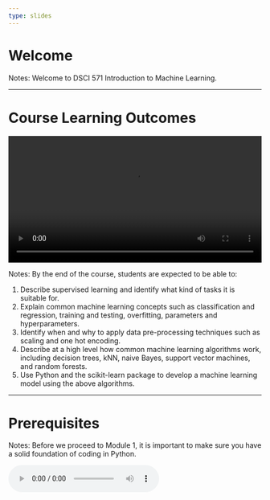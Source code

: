 ```yaml
---
type: slides
---
```


# Welcome 

Notes: Welcome to DSCI 571 Introduction to Machine Learning. 

---

# Course Learning Outcomes 

<html>
<video style="display:block; margin: 0 auto;" width="100%" height="auto" controls >
  <source src="sample_video.mp4" type="video/mp4">
Your browser does not support the video tag.
</video></html>

Notes:
By the end of the course, students are expected to be able to:
1. Describe supervised learning and identify what kind of tasks it is suitable for.
2. Explain common machine learning concepts such as classification and regression, training and testing, overfitting, parameters and hyperparameters.
3. Identify when and why to apply data pre-processing techniques such as scaling and one hot encoding.
4. Describe at a high level how common machine learning algorithms work, including decision trees, kNN, naive Bayes, support vector machines, and random forests.
5. Use Python and the scikit-learn package to develop a machine learning model using the above algorithms.
 
---
# Prerequisites 

Notes: Before we proceed to Module 1, it is important to make sure you have a solid foundation of coding in Python. 

<html>
<audio controls >
  <source src="module0/571_Module0.mp3" />
</audio></html>
